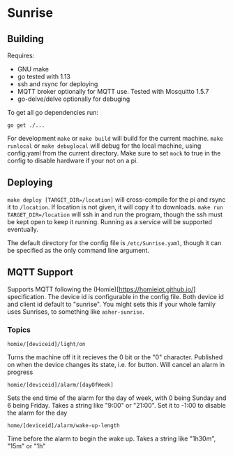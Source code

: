 # Sunrise

## Building

Requires:

- GNU make
- go tested with 1.13
- ssh and rsync for deploying
- MQTT broker optionally for MQTT use. Tested with Mosquitto 1.5.7
- go-delve/delve optionally for debuging

To get all go dependencies run:

```
go get ./...
```

For development `make` or `make build` will build for the current machine.
`make runlocal` or `make debuglocal` will debug for the local machine, using config.yaml
from the current directory. Make sure to set `mock` to true in the config to disable
hardware if your not on a pi.

## Deploying

`make deploy [TARGET_DIR=/location]` will cross-compile for the pi and rsync it to `/location`.
If location is not given, it will copy it to downloads. `make run TARGET_DIR=/location` will
ssh in and run the program, though the ssh must be kept open to keep it running. Running
as a service will be supported eventually.

The default directory for the config file is `/etc/Sunrise.yaml`, though it can be specified
as the only command line argument.

## MQTT Support

Supports MQTT following the (Homie)[https://homieiot.github.io/] specification. 
The device id is configurable in the config file. Both device id and client id default to 
"sunrise".
You might sets this if your whole family uses Sunrises, to something like `asher-sunrise`.

### Topics

```homie/[deviceid]/light/on```

Turns the machine off it it recieves the 0 bit or the "0" character. Published on when
the device changes its state, i.e. for button. Will cancel an alarm in progress

```
homie/[deviceid]/alarm/[dayOfWeek]
```

Sets the end time of the alarm for the day of week, with 0 being Sunday and 6 being Friday.
Takes a string like "9:00" or "21:00". Set it to -1:00 to disable the alarm for the day

```home/[deviceid]/alarm/wake-up-length```

Time before the alarm to begin the wake up. Takes a string like "1h30m", "15m" or "1h"

